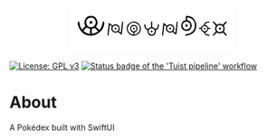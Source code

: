 <div align="center">
	<img
		src   = "./logo.png"
		alt   = "&quot;unowndex&quot; written with an Unown font"
		title = "&quot;unowndex&quot; written with an Unown font"
	></img>
</div>

[![License: GPL v3](https://img.shields.io/badge/License-GPLv3-blue.svg)](https://www.gnu.org/licenses/gpl-3.0)
[![Status badge of the 'Tuist pipeline' workflow](https://github.com/fickledogfish/unowndex/actions/workflows/tuist.yml/badge.svg)](https://github.com/fickledogfish/unowndex/actions/workflows/tuist.yml)

# About

A Pokédex built with SwiftUI
